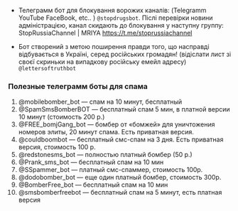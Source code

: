 - Телеграмм бот для блокування ворожих каналів: (Telegramm YouTube FaceBook, etc.. ) `@stopdrugsbot`. Післі перевірки новини адміністрацією, канал скидають до блокування у наступну группу: StopRussiaChannel | MRIYA  https://t.me/stoprussiachannel 

- Бот створений з метою поширення правди того, що насправді відбувається в Україні, серед російських громадян! (відіслати лист зі своєї скриньки на випадкову російську емейл адресу) `@lettersoftruthbot`

### Полезные телеграмм боты для спама
1. @mobilebomber_bot — спам на 10 минут, бесплатный 
2. @SpamSmsBomberBOT — бесплатный спам 5 мин, в платной версии 10 минут (стоимость 200 р.)
3. @FREE_bomjGang_bot — бомбер от «бомжей» для уничтожения номеров элиты, 20 минут спама. Есть приватная версия. 
4. @couldboombot — бесплатный смс-спам на 3 дня. Есть приватная версия, стоимость 100 р.
5. @redstonesms_bot — полностью платный бомбер (50 р.)
6. @Prank_sms_bot — бесплатный спам на 10 мин
7. @SSpammer_bot — платный смс-спаммер, стоимость 100р. 
8. @dodobomber_bot — еще один платный бомбер, стоимость 300р. 
9. @BomberFree_bot — бесплатный спам на 10 мин 
10. @smsbomberfreebot — бесплатный спам на 5 минут, есть платная версия